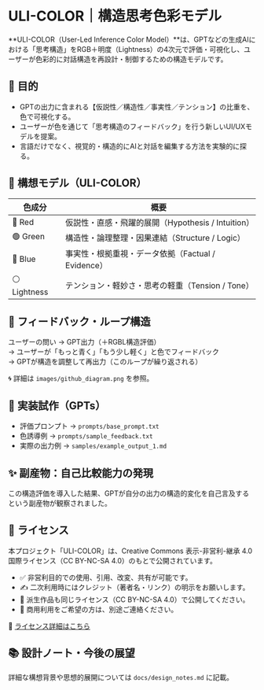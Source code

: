 # ULI-COLOR｜構造思考色彩モデル

**ULI-COLOR（User-Led Inference Color Model）**は、GPTなどの生成AIにおける「思考構造」をRGB＋明度（Lightness）の4次元で評価・可視化し、ユーザーが色彩的に対話構造を再設計・制御するための構造モデルです。

## 🎯 目的

- GPTの出力に含まれる【仮説性／構造性／事実性／テンション】の比重を、色で可視化する。
- ユーザーが色を通じて「思考構造のフィードバック」を行う新しいUI/UXモデルを提案。
- 言語だけでなく、視覚的・構造的にAIと対話を編集する方法を実験的に探る。

## 🧠 構想モデル（ULI-COLOR）

| 色成分 | 概要 |
|--------|------|
| 🔴 Red | 仮説性・直感・飛躍的展開（Hypothesis / Intuition） |
| 🟢 Green | 構造性・論理整理・因果連結（Structure / Logic） |
| 🔵 Blue | 事実性・根拠重視・データ依拠（Factual / Evidence） |
| ⚪ Lightness | テンション・軽妙さ・思考の軽重（Tension / Tone） |

## 🔁 フィードバック・ループ構造

ユーザーの問い → GPT出力（＋RGBL構造評価）  
→ ユーザーが「もっと青く」「もう少し軽く」と色でフィードバック  
→ GPTが構造を調整して再出力（このループが繰り返される）

🌀 詳細は `images/github_diagram.png` を参照。

## 🧪 実装試作（GPTs）

- 評価プロンプト → `prompts/base_prompt.txt`
- 色誘導例 → `prompts/sample_feedback.txt`
- 実際の出力例 → `samples/example_output_1.md`

## ✨ 副産物：自己比較能力の発現

この構造評価を導入した結果、GPTが自分の出力の構造的変化を自己言及するという副産物が観察されました。

## 📜 ライセンス

本プロジェクト「ULI-COLOR」は、Creative Commons 表示-非営利-継承 4.0 国際ライセンス（CC BY-NC-SA 4.0）のもとで公開されています。

- ✅ 非営利目的での使用、引用、改変、共有が可能です。
- ✍️ 二次利用時にはクレジット（著者名・リンク）の明示をお願いします。
- 🔁 派生作品も同じライセンス（CC BY-NC-SA 4.0）で公開してください。
- 💼 商用利用をご希望の方は、別途ご連絡ください。

🔗 [ライセンス詳細はこちら](https://creativecommons.org/licenses/by-nc-sa/4.0/)


## 📚 設計ノート・今後の展望

詳細な構想背景や思想的展開については `docs/design_notes.md` に記載。
